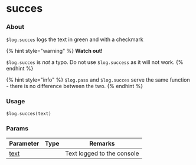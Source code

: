 # succes

### About

`$log.succes` logs the text in green and with a checkmark

{% hint style="warning" %}
**Watch out!**

`$log.succes` is _not_ a typo. Do not use `$log.success` as it will not work.
{% endhint %}

{% hint style="info" %}
`$log.pass` and `$log.succes` serve the same function - there is no difference between the two.
{% endhint %}

### Usage

`$log.succes(text)`

### Params

<table><thead><tr><th>Parameter</th><th data-type="select">Type</th><th>Remarks</th></tr></thead><tbody><tr><td><a href="fail/params/text.md">text</a></td><td></td><td>Text logged to the console</td></tr></tbody></table>
